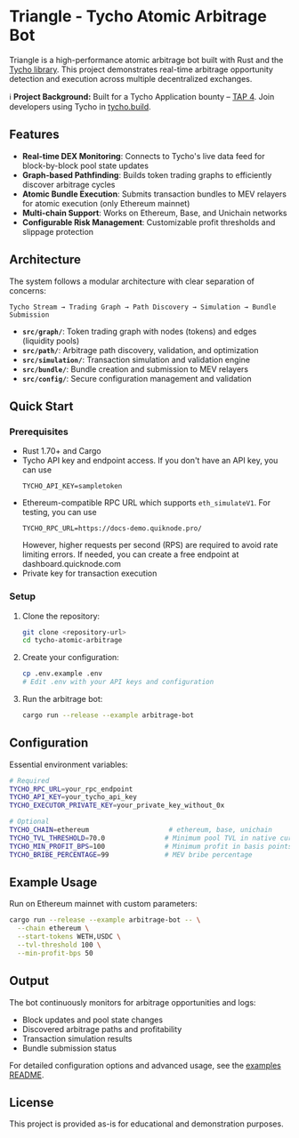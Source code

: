 # Triangle - Tycho Atomic Arbitrage Bot

Triangle is a high-performance atomic arbitrage bot built with Rust and the [Tycho library](https://docs.propellerheads.xyz/tycho). This project demonstrates real-time arbitrage opportunity detection and execution across multiple decentralized exchanges.

ℹ️ **Project Background:** Built for a Tycho Application bounty – [TAP 4](https://github.com/propeller-heads/tycho-x/blob/main/TAP-4.md). Join developers using Tycho in [tycho.build](https://t.me/+B4CNQwv7dgIyYTJl). 

## Features

- **Real-time DEX Monitoring**: Connects to Tycho's live data feed for block-by-block pool state updates
- **Graph-based Pathfinding**: Builds token trading graphs to efficiently discover arbitrage cycles
- **Atomic Bundle Execution**: Submits transaction bundles to MEV relayers for atomic execution (only Ethereum mainnet)
- **Multi-chain Support**: Works on Ethereum, Base, and Unichain networks
- **Configurable Risk Management**: Customizable profit thresholds and slippage protection

## Architecture

The system follows a modular architecture with clear separation of concerns:

```
Tycho Stream → Trading Graph → Path Discovery → Simulation → Bundle Submission
```

- **`src/graph/`**: Token trading graph with nodes (tokens) and edges (liquidity pools)
- **`src/path/`**: Arbitrage path discovery, validation, and optimization
- **`src/simulation/`**: Transaction simulation and validation engine
- **`src/bundle/`**: Bundle creation and submission to MEV relayers
- **`src/config/`**: Secure configuration management and validation

## Quick Start

### Prerequisites

- Rust 1.70+ and Cargo
- Tycho API key and endpoint access. If you don't have an API key, you can use
  ```
  TYCHO_API_KEY=sampletoken
  ```
- Ethereum-compatible RPC URL which supports `eth_simulateV1`. For testing, you can use  
  ```
  TYCHO_RPC_URL=https://docs-demo.quiknode.pro/
  ```
  However, higher requests per second (RPS) are required to avoid rate limiting errors. If needed, you can create a free endpoint at dashboard.quicknode.com
- Private key for transaction execution

### Setup

1. Clone the repository:
   ```bash
   git clone <repository-url>
   cd tycho-atomic-arbitrage
   ```

2. Create your configuration:
   ```bash
   cp .env.example .env
   # Edit .env with your API keys and configuration
   ```

3. Run the arbitrage bot:
   ```bash
   cargo run --release --example arbitrage-bot
   ```

## Configuration

Essential environment variables:

```bash
# Required
TYCHO_RPC_URL=your_rpc_endpoint
TYCHO_API_KEY=your_tycho_api_key
TYCHO_EXECUTOR_PRIVATE_KEY=your_private_key_without_0x

# Optional
TYCHO_CHAIN=ethereum                    # ethereum, base, unichain
TYCHO_TVL_THRESHOLD=70.0               # Minimum pool TVL in native currency
TYCHO_MIN_PROFIT_BPS=100               # Minimum profit in basis points
TYCHO_BRIBE_PERCENTAGE=99              # MEV bribe percentage
```

## Example Usage

Run on Ethereum mainnet with custom parameters:
```bash
cargo run --release --example arbitrage-bot -- \
  --chain ethereum \
  --start-tokens WETH,USDC \
  --tvl-threshold 100 \
  --min-profit-bps 50
```

## Output

The bot continuously monitors for arbitrage opportunities and logs:
- Block updates and pool state changes
- Discovered arbitrage paths and profitability
- Transaction simulation results
- Bundle submission status

For detailed configuration options and advanced usage, see the [examples README](examples/arbitrage-bot/README.md).

## License

This project is provided as-is for educational and demonstration purposes.
